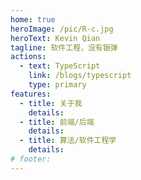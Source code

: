 ```yaml
---
home: true
heroImage: /pic/R-c.jpg
heroText: Kevin Qian
tagline: 软件工程，没有银弹
actions:
  - text: TypeScript
    link: /blogs/typescript
    type: primary
features:
  - title: 关于我
    details:
  - title: 前端/后端
    details:
  - title: 算法/软件工程学
    details:
# footer:
---
```


